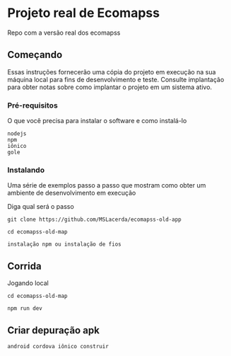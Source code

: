 # Projeto real de Ecomapss

Repo com a versão real dos ecomapss

## Começando

Essas instruções fornecerão uma cópia do projeto em execução na sua máquina local para fins de desenvolvimento e teste. Consulte implantação para obter notas sobre como implantar o projeto em um sistema ativo.

### Pré-requisitos

O que você precisa para instalar o software e como instalá-lo

```
nodejs
npm
iônico
gole
```

### Instalando

Uma série de exemplos passo a passo que mostram como obter um ambiente de desenvolvimento em execução

Diga qual será o passo

```
git clone https://github.com/MSLacerda/ecomapss-old-app

cd ecomapss-old-map

instalação npm ou instalação de fios
```


## Corrida

Jogando local

```
cd ecomapss-old-map

npm run dev
```

## Criar depuração apk

```
android cordova iônico construir
```